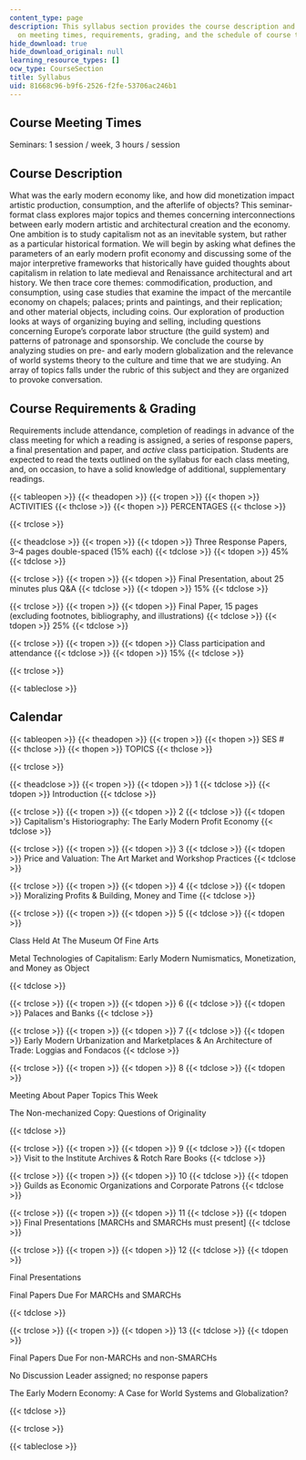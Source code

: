 ```yaml
---
content_type: page
description: This syllabus section provides the course description and information
  on meeting times, requirements, grading, and the schedule of course topics.
hide_download: true
hide_download_original: null
learning_resource_types: []
ocw_type: CourseSection
title: Syllabus
uid: 81668c96-b9f6-2526-f2fe-53706ac246b1
---
```


Course Meeting Times
--------------------

Seminars: 1 session / week, 3 hours / session

Course Description
------------------

What was the early modern economy like, and how did monetization impact artistic production, consumption, and the afterlife of objects? This seminar-format class explores major topics and themes concerning interconnections between early modern artistic and architectural creation and the economy. One ambition is to study capitalism not as an inevitable system, but rather as a particular historical formation. We will begin by asking what defines the parameters of an early modern profit economy and discussing some of the major interpretive frameworks that historically have guided thoughts about capitalism in relation to late medieval and Renaissance architectural and art history. We then trace core themes: commodification, production, and consumption, using case studies that examine the impact of the mercantile economy on chapels; palaces; prints and paintings, and their replication; and other material objects, including coins. Our exploration of production looks at ways of organizing buying and selling, including questions concerning Europe’s corporate labor structure (the guild system) and patterns of patronage and sponsorship. We conclude the course by analyzing studies on pre- and early modern globalization and the relevance of world systems theory to the culture and time that we are studying. An array of topics falls under the rubric of this subject and they are organized to provoke conversation.

Course Requirements & Grading
-----------------------------

Requirements include attendance, completion of readings in advance of the class meeting for which a reading is assigned, a series of response papers, a final presentation and paper, and _active_ class participation. Students are expected to read the texts outlined on the syllabus for each class meeting, and, on occasion, to have a solid knowledge of additional, supplementary readings.

{{< tableopen >}}
{{< theadopen >}}
{{< tropen >}}
{{< thopen >}}
ACTIVITIES
{{< thclose >}}
{{< thopen >}}
PERCENTAGES
{{< thclose >}}

{{< trclose >}}

{{< theadclose >}}
{{< tropen >}}
{{< tdopen >}}
Three Response Papers, 3–4 pages double-spaced (15% each)
{{< tdclose >}}
{{< tdopen >}}
45%
{{< tdclose >}}

{{< trclose >}}
{{< tropen >}}
{{< tdopen >}}
Final Presentation, about 25 minutes plus Q&A
{{< tdclose >}}
{{< tdopen >}}
15%
{{< tdclose >}}

{{< trclose >}}
{{< tropen >}}
{{< tdopen >}}
Final Paper, 15 pages (excluding footnotes, bibliography, and illustrations)
{{< tdclose >}}
{{< tdopen >}}
25%
{{< tdclose >}}

{{< trclose >}}
{{< tropen >}}
{{< tdopen >}}
Class participation and attendance
{{< tdclose >}}
{{< tdopen >}}
15%
{{< tdclose >}}

{{< trclose >}}

{{< tableclose >}}

Calendar
--------

{{< tableopen >}}
{{< theadopen >}}
{{< tropen >}}
{{< thopen >}}
SES #
{{< thclose >}}
{{< thopen >}}
TOPICS
{{< thclose >}}

{{< trclose >}}

{{< theadclose >}}
{{< tropen >}}
{{< tdopen >}}
1
{{< tdclose >}}
{{< tdopen >}}
Introduction
{{< tdclose >}}

{{< trclose >}}
{{< tropen >}}
{{< tdopen >}}
2
{{< tdclose >}}
{{< tdopen >}}
Capitalism's Historiography: The Early Modern Profit Economy
{{< tdclose >}}

{{< trclose >}}
{{< tropen >}}
{{< tdopen >}}
3
{{< tdclose >}}
{{< tdopen >}}
Price and Valuation: The Art Market and Workshop Practices
{{< tdclose >}}

{{< trclose >}}
{{< tropen >}}
{{< tdopen >}}
4
{{< tdclose >}}
{{< tdopen >}}
Moralizing Profits & Building, Money and Time
{{< tdclose >}}

{{< trclose >}}
{{< tropen >}}
{{< tdopen >}}
5
{{< tdclose >}}
{{< tdopen >}}


Class Held At The Museum Of Fine Arts

Metal Technologies of Capitalism: Early Modern Numismatics, Monetization, and Money as Object


{{< tdclose >}}

{{< trclose >}}
{{< tropen >}}
{{< tdopen >}}
6
{{< tdclose >}}
{{< tdopen >}}
Palaces and Banks
{{< tdclose >}}

{{< trclose >}}
{{< tropen >}}
{{< tdopen >}}
7
{{< tdclose >}}
{{< tdopen >}}
Early Modern Urbanization and Marketplaces & An Architecture of Trade: Loggias and Fondacos
{{< tdclose >}}

{{< trclose >}}
{{< tropen >}}
{{< tdopen >}}
8
{{< tdclose >}}
{{< tdopen >}}


Meeting About Paper Topics This Week

The Non-mechanized Copy: Questions of Originality


{{< tdclose >}}

{{< trclose >}}
{{< tropen >}}
{{< tdopen >}}
9
{{< tdclose >}}
{{< tdopen >}}
Visit to the Institute Archives & Rotch Rare Books
{{< tdclose >}}

{{< trclose >}}
{{< tropen >}}
{{< tdopen >}}
10
{{< tdclose >}}
{{< tdopen >}}
Guilds as Economic Organizations and Corporate Patrons
{{< tdclose >}}

{{< trclose >}}
{{< tropen >}}
{{< tdopen >}}
11
{{< tdclose >}}
{{< tdopen >}}
Final Presentations \[MARCHs and SMARCHs must present\]
{{< tdclose >}}

{{< trclose >}}
{{< tropen >}}
{{< tdopen >}}
12
{{< tdclose >}}
{{< tdopen >}}


Final Presentations

Final Papers Due For MARCHs and SMARCHs


{{< tdclose >}}

{{< trclose >}}
{{< tropen >}}
{{< tdopen >}}
13
{{< tdclose >}}
{{< tdopen >}}


Final Papers Due For non-MARCHs and non-SMARCHs

No Discussion Leader assigned; no response papers

The Early Modern Economy: A Case for World Systems and Globalization?


{{< tdclose >}}

{{< trclose >}}

{{< tableclose >}}